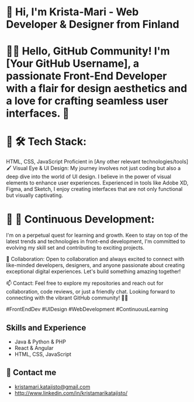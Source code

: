 # :wave: Hi, I'm Krista-Mari - Web Developer & Designer from Finland

# :wave:👋 Hello, GitHub Community! I'm [Your GitHub Username], a passionate Front-End Developer with a flair for design aesthetics and a love for crafting seamless user interfaces. 🚀

# :wave: 🛠️ Tech Stack:

HTML, CSS, JavaScript
Proficient in [Any other relevant technologies/tools]
🖌️ Visual Eye & UI Design:
My journey involves not just coding but also a deep dive into the world of UI design. I believe in the power of visual elements to enhance user experiences. Experienced in tools like Adobe XD, Figma, and Sketch, I enjoy creating interfaces that are not only functional but visually captivating.

# :wave: 🌱 Continuous Development:
I'm on a perpetual quest for learning and growth. Keen to stay on top of the latest trends and technologies in front-end development, I'm committed to evolving my skill set and contributing to exciting projects.

🤝 Collaboration:
Open to collaboration and always excited to connect with like-minded developers, designers, and anyone passionate about creating exceptional digital experiences. Let's build something amazing together!

📫 Contact:
Feel free to explore my repositories and reach out for collaboration, code reviews, or just a friendly chat. Looking forward to connecting with the vibrant GitHub community! 🚀🌐

#FrontEndDev #UIDesign #WebDevelopment #ContinuousLearning

## Skills and Experience
* Java & Python & PHP
* React & Angular
* HTML, CSS, JavaScript


## :email: Contact me
* kristamari.katajisto@gmail.com
* http://www.linkedin.com/in/kristamarikatajisto/

